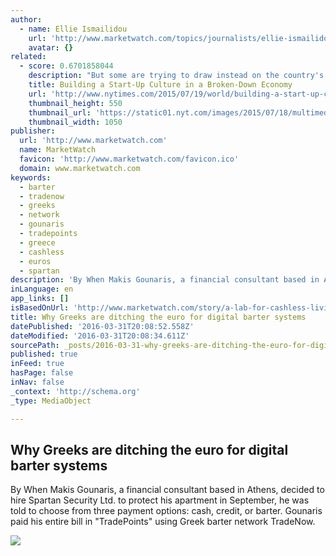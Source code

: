 ```yaml
---
author:
  - name: Ellie Ismailidou
    url: 'http://www.marketwatch.com/topics/journalists/ellie-ismailidou'
    avatar: {}
related:
  - score: 0.6701858044
    description: "But some are trying to draw instead on the country's mercantile roots to build businesses of their own, despite all the impediments. At least a half-dozen small-business incubators and co-working spaces - buildings where entrepreneurs can rent space cheaply and benefit from proximity to one another - have sprung up in Athens, nurturing new companies with up to about 20 employees."
    title: Building a Start-Up Culture in a Broken-Down Economy
    url: 'http://www.nytimes.com/2015/07/19/world/building-a-start-up-culture-in-a-broken-down-economy.html'
    thumbnail_height: 550
    thumbnail_url: 'https://static01.nyt.com/images/2015/07/18/multimedia/greece-entrepreneurs/greece-entrepreneurs-facebookJumbo.jpg'
    thumbnail_width: 1050
publisher:
  url: 'http://www.marketwatch.com'
  name: MarketWatch
  favicon: 'http://www.marketwatch.com/favicon.ico'
  domain: www.marketwatch.com
keywords:
  - barter
  - tradenow
  - greeks
  - network
  - gounaris
  - tradepoints
  - greece
  - cashless
  - euros
  - spartan
description: 'By When Makis Gounaris, a financial consultant based in Athens, decided to hire Spartan Security Ltd. to protect his apartment in September, he was told to choose from three payment options: cash, credit, or barter. Gounaris paid his entire bill in "TradePoints" using Greek barter network TradeNow.'
inLanguage: en
app_links: []
isBasedOnUrl: 'http://www.marketwatch.com/story/a-lab-for-cashless-living-has-grown-out-of-greeces-financial-crisis-2016-03-29'
title: Why Greeks are ditching the euro for digital barter systems
datePublished: '2016-03-31T20:08:52.558Z'
dateModified: '2016-03-31T20:08:34.611Z'
sourcePath: _posts/2016-03-31-why-greeks-are-ditching-the-euro-for-digital-barter-systems.md
published: true
inFeed: true
hasPage: false
inNav: false
_context: 'http://schema.org'
_type: MediaObject

---
```

<article style=""><h1>Why Greeks are ditching the euro for digital barter systems</h1><p>By When Makis Gounaris, a financial consultant based in Athens, decided to hire Spartan Security Ltd. to protect his apartment in September, he was told to choose from three payment options: cash, credit, or barter. Gounaris paid his entire bill in "TradePoints" using Greek barter network TradeNow.</p><img src="http://ei.marketwatch.com//Multimedia/2016/03/03/Photos/NS/MW-EH106_Sparta_20160303171402_NS.jpg?uuid=3cac9f58-e18d-11e5-8efe-0015c588e0f6" /></article>